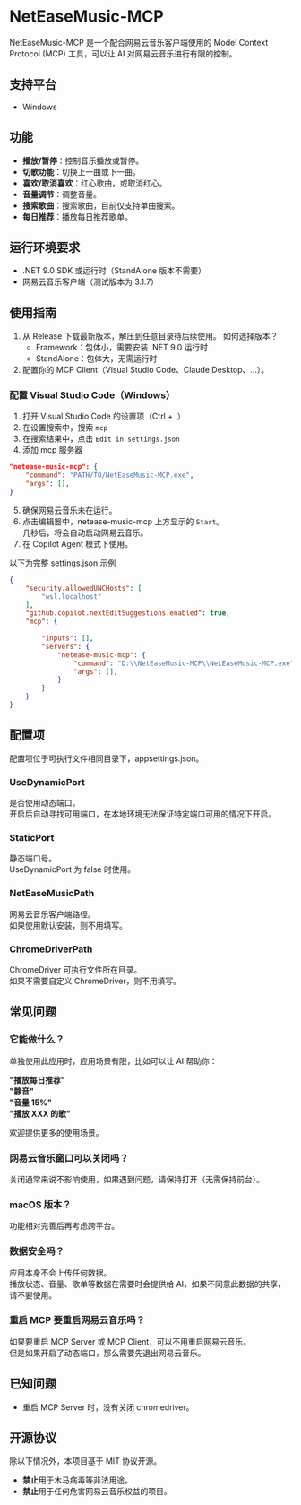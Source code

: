 # NetEaseMusic-MCP

NetEaseMusic-MCP 是一个配合网易云音乐客户端使用的 Model Context Protocol (MCP) 工具，可以让 AI 对网易云音乐进行有限的控制。

## 支持平台
- Windows

## 功能

- **播放/暂停**：控制音乐播放或暂停。
- **切歌功能**：切换上一曲或下一曲。
- **喜欢/取消喜欢**：红心歌曲，或取消红心。
- **音量调节**：调整音量。
- **搜索歌曲**：搜索歌曲，目前仅支持单曲搜索。
- **每日推荐**：播放每日推荐歌单。

## 运行环境要求

- .NET 9.0 SDK 或运行时（StandAlone 版本不需要）
- 网易云音乐客户端（测试版本为 3.1.7）

## 使用指南

1. 从 Release 下载最新版本，解压到任意目录待后续使用。
   如何选择版本？
   - Framework：包体小，需要安装 .NET 9.0 运行时
   - StandAlone：包体大，无需运行时
2. 配置你的 MCP Client（Visual Studio Code、Claude Desktop、...）。

### 配置 Visual Studio Code（Windows）

1. 打开 Visual Studio Code 的设置项（Ctrl + ,）
2. 在设置搜索中，搜索 `mcp`
3. 在搜索结果中，点击 `Edit in settings.json`
4. 添加 mcp 服务器
```JSON
"netease-music-mcp": {
    "command": "PATH/TO/NetEaseMusic-MCP.exe",
    "args": [],
}
```
5. 确保网易云音乐未在运行。
6. 点击编辑器中，netease-music-mcp 上方显示的 `Start`。<br/>
   几秒后，将会自动启动网易云音乐。
7. 在 Copilot Agent 模式下使用。

以下为完整 settings.json 示例
```JSON
{
    "security.allowedUNCHosts": [
        "wsl.localhost"
    ],
    "github.copilot.nextEditSuggestions.enabled": true,
    "mcp": {
        
        "inputs": [],
        "servers": {
            "netease-music-mcp": {
                "command": "D:\\NetEaseMusic-MCP\\NetEaseMusic-MCP.exe",
                "args": [],
            }
        }
    }
}
```

## 配置项

配置项位于可执行文件相同目录下，appsettings.json。

### UseDynamicPort

是否使用动态端口。<br/>
开启后自动寻找可用端口，在本地环境无法保证特定端口可用的情况下开启。

### StaticPort

静态端口号。<br/>
UseDynamicPort 为 false 时使用。

### NetEaseMusicPath

网易云音乐客户端路径。<br/>
如果使用默认安装，则不用填写。

### ChromeDriverPath

ChromeDriver 可执行文件所在目录。<br/>
如果不需要自定义 ChromeDriver，则不用填写。

## 常见问题

### 它能做什么？

单独使用此应用时，应用场景有限，比如可以让 AI 帮助你：

**"播放每日推荐"**<br/>
**"静音"**<br/>
**"音量 15%"**<br/>
**"播放 XXX 的歌"**<br/>

欢迎提供更多的使用场景。

### 网易云音乐窗口可以关闭吗？

关闭通常来说不影响使用，如果遇到问题，请保持打开（无需保持前台）。

### macOS 版本？

功能相对完善后再考虑跨平台。

### 数据安全吗？

应用本身不会上传任何数据。<br/>
播放状态、音量、歌单等数据在需要时会提供给 AI，如果不同意此数据的共享，请不要使用。

### 重启 MCP 要重启网易云音乐吗？

如果要重启 MCP Server 或 MCP Client，可以不用重启网易云音乐。<br/>
但是如果开启了动态端口，那么需要先退出网易云音乐。

## 已知问题

- 重启 MCP Server 时，没有关闭 chromedriver。

## 开源协议

除以下情况外，本项目基于 MIT 协议开源。
- **禁止**用于木马病毒等非法用途。
- **禁止**用于任何危害网易云音乐权益的项目。